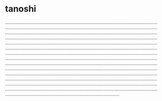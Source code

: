 # tanoshi
.....................................................................................................................................................................................................................................................................................................................................................................................................................................................................................................................................................................................................................................................................................................................................................................................................................................................................................................................................................................................................................................................................................................................................................................................................................................................................................................................................................................................................................................................................................................................................................................................................................................................................................................................................................................................................................................................................................................